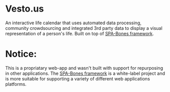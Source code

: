 # Vesto.us
An interactive life calendar that uses automated data processing, community crowdsourcing and integrated 3rd party data to display a visual representation of a person's life. Built on top of [SPA-Bones framework](https://github.com/Relic180/spa-bones).

# Notice:
This is a propriatary web-app and wasn't built with support for repurposing in other applications. The [SPA-Bones framework](https://github.com/Relic180/spa-bones) is a white-label project and is more suitable for supporting a variety of different web applications platforms.
